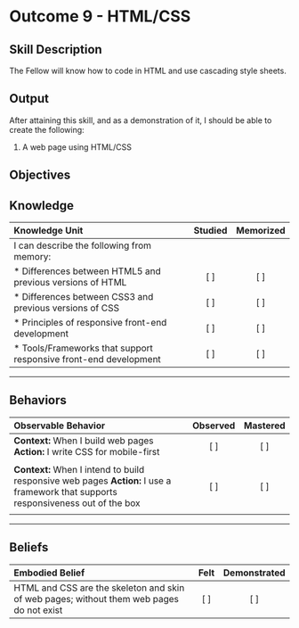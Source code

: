# Outcome 9 - HTML/CSS

**Skill Description**
----------
The Fellow will know how to code in HTML and use cascading style sheets.

**Output**
----------
After attaining this skill, and as a demonstration of it, I should be able to create the following:

1. A web page using HTML/CSS


**Objectives**
----------
## **Knowledge**


| Knowledge Unit   |      Studied      | Memorized |
|:-------------|:------------------:|:--------:|
| I can describe the following from memory: | | |
| * Differences between HTML5 and previous versions of HTML | [ ] | [ ]  |
| * Differences between CSS3 and previous versions of CSS | [ ] | [ ]  |
| * Principles of responsive front-end development | [ ] | [ ]  |
| * Tools/Frameworks that support responsive front-end development     | [ ] | [ ]  |



----------


## **Behaviors**

| Observable Behavior   |      Observed      | Mastered |
|:-------------|:------------------:|:--------:|
| **Context:** When I build web pages **Action:** I write CSS for mobile-first | [ ] | [ ] |
| | | |
| **Context:** When I intend to build responsive web pages **Action:** I use a framework that supports responsiveness out of the box | [ ] | [ ] |
| | | |


----------


## **Beliefs**


| Embodied Belief   |      Felt      | Demonstrated |
|:-------------|:------------------:|:--------:|
| HTML and CSS are the skeleton and skin of web pages; without them web pages do not exist | [ ] | [ ] |

